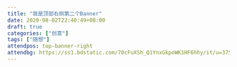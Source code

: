 ```yaml
---
title: "我是顶部右侧第二个Banner"
date: 2020-08-02T22:40:49+08:00
draft: true
categories: ["创意"]
tags: ["随想"]
attendpos: top-banner-right
attendbg: https://ss1.bdstatic.com/70cFuXSh_Q1YnxGkpoWK1HF6hhy/it/u=3757431149,735090232&fm=26&gp=0.jpg
---
```


